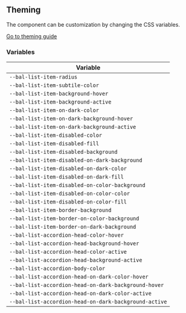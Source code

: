 ## Theming

The component can be customization by changing the CSS variables.

<a class="sb-unstyled button is-primary" href="../?path=/docs/development-theming--page">Go to theming guide</a>

<!-- START: human documentation -->

<!-- END: human documentation -->

### Variables​

| Variable                                              |
| ----------------------------------------------------- |
| `--bal-list-item-radius`                              |
| `--bal-list-item-subtile-color`                       |
| `--bal-list-item-background-hover`                    |
| `--bal-list-item-background-active`                   |
| `--bal-list-item-on-dark-color`                       |
| `--bal-list-item-on-dark-background-hover`            |
| `--bal-list-item-on-dark-background-active`           |
| `--bal-list-item-disabled-color`                      |
| `--bal-list-item-disabled-fill`                       |
| `--bal-list-item-disabled-background`                 |
| `--bal-list-item-disabled-on-dark-background`         |
| `--bal-list-item-disabled-on-dark-color`              |
| `--bal-list-item-disabled-on-dark-fill`               |
| `--bal-list-item-disabled-on-color-background`        |
| `--bal-list-item-disabled-on-color-color`             |
| `--bal-list-item-disabled-on-color-fill`              |
| `--bal-list-item-border-background`                   |
| `--bal-list-item-border-on-color-background`          |
| `--bal-list-item-border-on-dark-background`           |
| `--bal-list-accordion-head-color-hover`               |
| `--bal-list-accordion-head-background-hover`          |
| `--bal-list-accordion-head-color-active`              |
| `--bal-list-accordion-head-background-active`         |
| `--bal-list-accordion-body-color`                     |
| `--bal-list-accordion-head-on-dark-color-hover`       |
| `--bal-list-accordion-head-on-dark-background-hover`  |
| `--bal-list-accordion-head-on-dark-color-active`      |
| `--bal-list-accordion-head-on-dark-background-active` |
